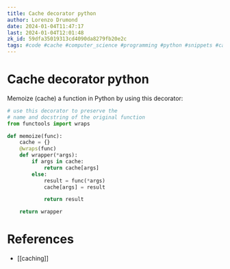 ```yaml
---
title: Cache decorator python
author: Lorenzo Drumond
date: 2024-01-04T11:47:17
last: 2024-01-04T12:01:48
zk_id: 59dfa35019313cd4090da8279fb20e2c
tags: #code #cache #computer_science #programming #python #snippets #caching
---
```



# Cache decorator python
Memoize (cache) a function in Python by using this decorator:

```python
# use this decorator to preserve the
# name and docstring of the original function
from functools import wraps

def memoize(func):
    cache = {}
    @wraps(func)
    def wrapper(*args):
        if args in cache:
            return cache[args]
        else:
            result = func(*args)
            cache[args] = result

            return result

    return wrapper
```

# References
- [[caching]]
